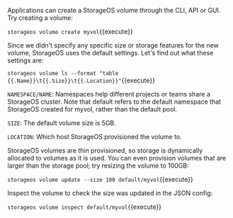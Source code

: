 Applications can create a StorageOS volume through the CLI, API or GUI. Try creating a volume:

`storageos volume create myvol`{{execute}}

Since we didn't specify any specific size or storage features for the new
volume, StorageOS uses the default settings. Let's find out what these
settings are:

`storageos volume ls --format "table {{.Name}}\t{{.Size}}\t{{.Location}}"`{{execute}}

`NAMESPACE/NAME`: Namespaces help different projects or teams share a StorageOS cluster. Note that default refers to the default namespace that StorageOS created for myvol, rather than the default pool.

`SIZE`: The default volume size is 5GB.

`LOCATION`: Which host StorageOS provisioned the volume to.

StorageOS volumes are thin provisioned, so storage is dynamically allocated to
volumes as it is used. You can even provision volumes that are larger than the
storage pool; try resizing the volume to 100GB:

`storageos volume update --size 100 default/myvol`{{execute}}

Inspect the volume to check the size was updated in the JSON config:

`storageos volume inspect default/myvol`{{execute}}
